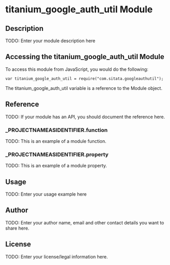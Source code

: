 # titanium_google_auth_util Module

## Description

TODO: Enter your module description here

## Accessing the titanium_google_auth_util Module

To access this module from JavaScript, you would do the following:

	var titanium_google_auth_util = require("com.sitata.googleauthutil");

The titanium_google_auth_util variable is a reference to the Module object.	

## Reference

TODO: If your module has an API, you should document
the reference here.

### ___PROJECTNAMEASIDENTIFIER__.function

TODO: This is an example of a module function.

### ___PROJECTNAMEASIDENTIFIER__.property

TODO: This is an example of a module property.

## Usage

TODO: Enter your usage example here

## Author

TODO: Enter your author name, email and other contact
details you want to share here. 

## License

TODO: Enter your license/legal information here.
